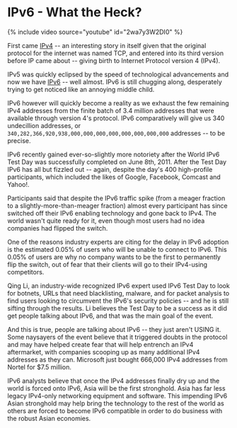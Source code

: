 # IPv6 - What the Heck?

{% include video source="youtube" id="2wa7y3W2DI0" %}

First came <a href="http://en.wikipedia.org/wiki/IPv4">IPv4</a> -- an interesting story in itself given that the original protocol for the internet was named TCP, and entered into its third version before IP came about -- giving birth to Internet Protocol version 4 (IPv4).

IPv5 was quickly eclipsed by the speed of technological advancements and now we have <a href="http://en.wikipedia.org/wiki/IPv6">IPv6</a> -- well almost. IPv6 is still chugging along, desperately trying to get noticed like an annoying middle child.

IPv6 however will quickly become a reality as we exhaust the few remaining IPv4 addresses from the finite batch of 3.4 million addresses that were available through version 4's protocol. IPv6 comparatively will give us 340 undecillion addresses, or `340,282,366,920,938,000,000,000,000,000,000,000,000` addresses -- to be precise.

IPv6 recently gained ever-so-slightly more notoriety after the World IPv6 Test Day was successfully completed on June 8th, 2011. After the Test Day IPv6 has all but fizzled out -- again, despite the day's 400 high-profile participants, which included the likes of Google, Facebook, Comcast and Yahoo!. 

Participants said that despite the IPv6 traffic spike (from a meager fraction to a slightly-more-than-meager fraction) almost every participant has since switched off their IPv6 enabling technology and gone back to IPv4. The world wasn't quite ready for it, even though most users had no idea companies had flipped the switch.

One of the reasons industry experts are citing for the delay in IPv6 adoption is the estimated 0.05% of users who will be unable to connect to IPv6.  This 0.05% of users are why no company wants to be the first to permanently flip the switch, out of fear that their clients will go to their IPv4-using competitors. 

Qing Li, an industry-wide recognized IPv6 expert used IPv6 Test Day to look for botnets, URLs that need blacklisting, malware, and for packet analysis to find users looking to circumvent the IPv6's security policies -- and he is still sifting through the results. Li believes the Test Day to be a success as it did get people talking about IPv6, and that was the main goal of  the event. 

And this is true, people are talking about IPv6 -- they just aren't USING it. Some naysayers of the event believe that it triggered doubts in the protocol and may have helped create fear that will help entrench an IPv4 aftermarket, with companies scooping up as many additional IPv4 addresses as they can. Microsoft just bought 666,000 IPv4 addresses from Nortel for $7.5 million.

IPv6 analysts believe that once the IPv4 addresses finally dry up and the world is forced onto IPv6, Asia will be the first stronghold. Asia has far less legacy IPv4-only networking equipment and software. This impending IPv6 Asian stronghold may help bring the technology to the rest of the world as others are forced to become IPv6 compatible in order to do business with the robust Asian economies.
